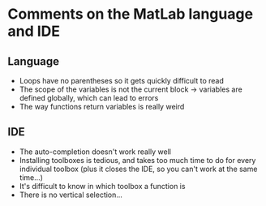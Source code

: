 # Comments on the MatLab language and IDE

## Language

- Loops have no parentheses so it gets quickly difficult to read
- The scope of the variables is not the current block -> variables are defined globally, which can lead to errors
- The way functions return variables is really weird

## IDE

- The auto-completion doesn't work really well
- Installing toolboxes is tedious, and takes too much time to do for every individual toolbox (plus it closes the IDE, so you can't work at the same time...)
- It's difficult to know in which toolbox a function is
- There is no vertical selection...
